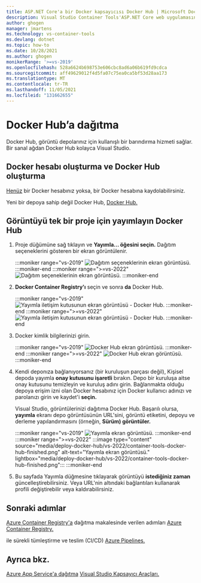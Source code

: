 ```yaml
---
title: ASP.NET Core'a bir Docker kapsayıcısı Docker Hub | Microsoft Docs
description: Visual Studio Container Tools'ASP.NET Core web uygulamasını Docker Hub
author: ghogen
manager: jmartens
ms.technology: vs-container-tools
ms.devlang: dotnet
ms.topic: how-to
ms.date: 10/28/2021
ms.author: ghogen
monikerRange: '>=vs-2019'
ms.openlocfilehash: 528a6624b698753e606cbc8ad6a06b619fd9cdca
ms.sourcegitcommit: aff49629012f4d5fa07c75ea0ca5bf53d28aa173
ms.translationtype: MT
ms.contentlocale: tr-TR
ms.lasthandoff: 11/05/2021
ms.locfileid: "131662655"
---
```

# <a name="deploy-to-docker-hub"></a>Docker Hub’a dağıtma

Docker Hub, görüntü depolarınız için kullanışlı bir barındırma hizmeti sağlar. Bir sanal ağdan Docker Hub kolayca Visual Studio.

## <a name="create-a-docker-account-and-docker-hub-repository"></a>Docker hesabı oluşturma ve Docker Hub oluşturma

[Henüz](https://hub.docker.com/signup) bir Docker hesabınız yoksa, bir Docker hesabına kaydolabilirsiniz.

Yeni bir depoya sahip değil Docker Hub, [Docker Hub.](https://hub.docker.com/)

## <a name="publish-the-image-for-a-single-project-to-docker-hub"></a>Görüntüyü tek bir proje için yayımlayın Docker Hub

1. Proje düğümüne sağ tıklayın ve **Yayımla... öğesini seçin.** Dağıtım seçeneklerini gösteren bir ekran görüntülenir.

   :::moniker range="vs-2019"
   ![Dağıtım seçeneklerinin ekran görüntüsü.](media/container-tools/vs-2019/docker-container-registry.png)
   :::moniker-end
   :::moniker range=">=vs-2022"
   ![Dağıtım seçeneklerinin ekran görüntüsü.](media/container-tools/vs-2022/docker-container-registry.png)
   :::moniker-end

1. **Docker Container Registry'ı** seçin ve sonra **da** Docker Hub.

   :::moniker range="vs-2019"
   ![Yayımla iletişim kutusunun ekran görüntüsü - Docker Hub.](media/deploy-docker-hub/container-tools-docker-hub-deploy.png)
   :::moniker-end
   :::moniker range=">=vs-2022"
   ![Yayımla iletişim kutusunun ekran görüntüsü - Docker Hub.](media/deploy-docker-hub/vs-2022/container-tools-docker-hub-deploy.png)
   :::moniker-end

1. Docker kimlik bilgilerinizi girin.

   :::moniker range="vs-2019"
   ![Docker Hub ekran görüntüsü.](media/deploy-docker-hub/container-tools-docker-hub-credentials.png)
   :::moniker-end
   :::moniker range=">=vs-2022"
   ![Docker Hub ekran görüntüsü.](media/deploy-docker-hub/vs-2022/container-tools-docker-hub-credentials.png)
   :::moniker-end

1. Kendi deponıza bağlanıyorsanız (bir kuruluşun parçası değil), Kişisel depoda yayımla **onay kutusunu işaretli** bırakın. Depo bir kuruluşa aitse onay kutusunu temizleyin ve kuruluş adını girin. Bağlanmakta olduğu depoya erişim izni olan Docker hesabınız için Docker kullanıcı adınızı ve parolanızı girin ve kaydet'i **seçin.**

   Visual Studio, görüntülerinizi dağıtıma Docker Hub.  Başarılı olursa, **yayımla** ekranı depo görüntüsünün URL'sini, görüntü etiketini, depoyu ve derleme yapılandırmasını (örneğin, **Sürüm) görüntüler.**

   :::moniker range="vs-2019"
   ![Yayımla ekran görüntüsü.](media/deploy-docker-hub/container-tools-docker-hub-finished.png)
   :::moniker-end
   :::moniker range=">=vs-2022"
   :::image type="content" source="media/deploy-docker-hub/vs-2022/container-tools-docker-hub-finished.png" alt-text="Yayımla ekran görüntüsü." lightbox="media/deploy-docker-hub/vs-2022/container-tools-docker-hub-finished.png":::
   :::moniker-end

1. Bu sayfada Yayımla düğmesine tıklayarak görüntüyü **istediğiniz zaman** güncelleştirebilirsiniz.  Veya URL'nin altındaki bağlantıları kullanarak profili değiştirebilir veya kaldırabilirsiniz.

## <a name="next-steps"></a>Sonraki adımlar

[Azure Container Registry'a](/azure/container-registry/) dağıtma makalesinde verilen adımları [Azure Container Registry.](hosting-web-apps-in-docker.md)

ile sürekli tümleştirme ve teslim (CI/CD) [Azure Pipelines.](/azure/devops/pipelines/?view=azure-devops&preserve-view=true)

## <a name="see-also"></a>Ayrıca bkz.

[Azure App Service'a dağıtma](deploy-app-service.md) 
 [Visual Studio Kapsayıcı Araçları.](./index.yml)